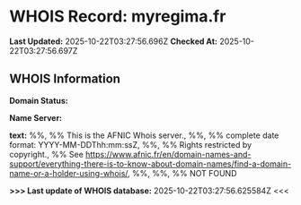 # WHOIS Record: myregima.fr

**Last Updated:** 2025-10-22T03:27:56.696Z
**Checked At:** 2025-10-22T03:27:56.697Z

## WHOIS Information

**Domain Status:** 

**Name Server:** 

**text:** %%, %% This is the AFNIC Whois server., %%, %% complete date format: YYYY-MM-DDThh:mm:ssZ, %%, %% Rights restricted by copyright., %% See https://www.afnic.fr/en/domain-names-and-support/everything-there-is-to-know-about-domain-names/find-a-domain-name-or-a-holder-using-whois/, %%, %%, %% NOT FOUND

**>>> Last update of WHOIS database:** 2025-10-22T03:27:56.625584Z <<<


